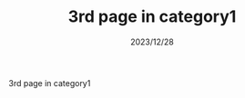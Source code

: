 ﻿---
title: 3rd page in category1
date: 2023/12/28
tags:
 - tag1
categories:
 - category1
---

3rd page in category1